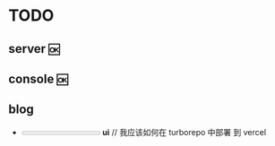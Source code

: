 # TODO

## server `🆗`

## console `🆗`

## blog

- <progress value="0" max="10"></progress > **ui**
  // 我应该如何在 turborepo 中部署 到 vercel
